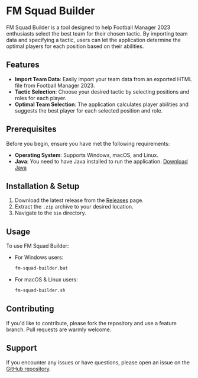 # FM Squad Builder

FM Squad Builder is a tool designed to help Football Manager 2023 enthusiasts select the best team for their chosen tactic. By importing team data and specifying a tactic, users can let the application determine the optimal players for each position based on their abilities.

## Features

- **Import Team Data**: Easily import your team data from an exported HTML file from Football Manager 2023.
- **Tactic Selection**: Choose your desired tactic by selecting positions and roles for each player.
- **Optimal Team Selection**: The application calculates player abilities and suggests the best player for each selected position and role.

## Prerequisites

Before you begin, ensure you have met the following requirements:

- **Operating System**: Supports Windows, macOS, and Linux.
- **Java**: You need to have Java installed to run the application. [Download Java](https://www.java.com/download/)

## Installation & Setup

1. Download the latest release from the [Releases](https://github.com/JD499/fm-squad-builder/releases) page.
2. Extract the `.zip` archive to your desired location.
3. Navigate to the `bin` directory.

## Usage

To use FM Squad Builder:

- For Windows users:
  ```bash
  fm-squad-builder.bat

- For macOS & Linux users:
  ```sh
  fm-squad-builder.sh

## Contributing

If you'd like to contribute, please fork the repository and use a feature branch. Pull requests are warmly welcome.

## Support

If you encounter any issues or have questions, please open an issue on the [GitHub repository](https://github.com/JD499/fm-squad-builder/issues).
